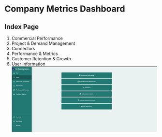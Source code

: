 # Company Metrics Dashboard
## Index Page
1. Commercial Performance
2. Project & Demand Management
3. Connectors
4. Performance & Metrics
5. Customer Retention & Growth
6. User Information
   ![Index Page of the Company Metrics Dashboard](Index_Page.png)
